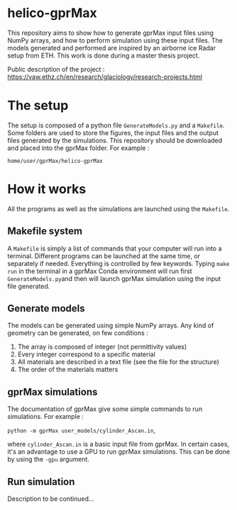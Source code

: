 # helico-gprMax
This repository aims to show how to generate gprMax input files using NumPy arrays, and how to perform simulation using these input files. The models generated and performed are inspired by an airborne ice Radar setup from ETH. This work is done during a master thesis project.
 
Public description of the project : https://vaw.ethz.ch/en/research/glaciology/research-projects.html
 
# The setup
The setup is composed of a python file `GenerateModels.py` and a `Makefile`. Some folders are used to store the figures, the input files and the output files generated by the simulations. This repository should be downloaded and placed into the gprMax folder. For example :
 
`home/user/gprMax/helico-gprMax`
 
# How it works
All the programs as well as the simulations are launched using the `Makefile`.
 
## Makefile system
A `Makefile` is simply a list of commands that your computer will run into a terminal. Different programs can be launched at the same time, or separately if needed. Everything is controlled by few keywords. Typing `make run` in the terminal in a gprMax Conda environment will run first `GenerateModels.py`and then will launch gprMax simulation using the input file generated.
 
## Generate models
The models can be generated using simple NumPy arrays. Any kind of geometry can be generated, on few conditions :
1. The array is composed of integer (not permittivity values)
2. Every integer correspond to a specific material
3. All materials are described in a text file (see the file for the structure)
4. The order of the materials matters

## gprMax simulations
The documentation of gprMax give some simple commands to run simulations. For example :
 
`python -m gprMax user_models/cylinder_Ascan.in`, 
 
where `cylinder_Ascan.in` is a basic input file from gprMax. In certain cases, it's an advantage to use a GPU to run gprMax simulations. This can be done by using the `-gpu` argument.
 
 
## Run simulation
Description to be continued...